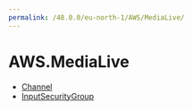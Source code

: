 ```yaml
---
permalink: /48.0.0/eu-north-1/AWS/MediaLive/
---
```


# AWS.MediaLive



* [Channel](Channel.md)
* [InputSecurityGroup](InputSecurityGroup.md)